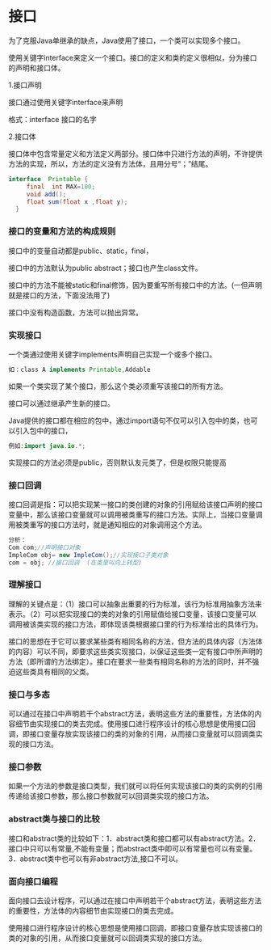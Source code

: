 # 接口

为了克服Java单继承的缺点，Java使用了接口，一个类可以实现多个接口。

使用关键字interface来定义一个接口。接口的定义和类的定义很相似，分为接口的声明和接口体。

1.接口声明

接口通过使用关键字interface来声明

格式：interface 接口的名字 

2.接口体

接口体中包含常量定义和方法定义两部分。接口体中只进行方法的声明，不许提供方法的实现，所以，方法的定义没有方法体，且用分号“；”结尾。

```java
interface  Printable {
     final  int MAX=100;
     void add();
     float sum(float x ,float y);
  }  
```

### 接口的变量和方法的构成规则

接口中的变量自动都是public、static，final，

接口中的方法默认为public abstract；接口也产生class文件。

接口中的方法不能被static和final修饰，因为要重写所有接口中的方法。(一但声明就是接口的方法，下面没法用了)

接口中没有构造函数，方法可以抛出异常。 



### 实现接口

一个类通过使用关键字implements声明自己实现一个或多个接口。		

```java
如：class A implements Printable,Addable 
```

如果一个类实现了某个接口，那么这个类必须重写该接口的所有方法。

接口可以通过继承产生新的接口。

Java提供的接口都在相应的包中，通过import语句不仅可以引入包中的类，也可以引入包中的接口，		

```java
例如:import java.io.*;
```

实现接口的方法必须是public，否则默认友元类了，但是权限只能提高



### 接口回调

接口回调是指：可以把实现某一接口的类创建的对象的引用赋给该接口声明的接口变量中，那么该接口变量就可以调用被类重写的接口方法。实际上，当接口变量调用被类重写的接口方法时，就是通知相应的对象调用这个方法。

```java
分析：
Com com;//声明接口对象
ImpleCom obj= new ImpleCom();//实现接口子类对象 
com = obj; //接口回调  (在类里叫向上转型)
```







### 理解接口

理解的关键点是：（1）接口可以抽象出重要的行为标准，该行为标准用抽象方法来表示。（2）可以把实现接口的类的对象的引用赋值给接口变量，该接口变量可以调用被该类实现的接口方法，即体现该类根据接口里的行为标准给出的具体行为。

接口的思想在于它可以要求某些类有相同名称的方法，但方法的具体内容（方法体的内容）可以不同，即要求这些类实现接口，以保证这些类一定有接口中所声明的方法（即所谓的方法绑定）。接口在要求一些类有相同名称的方法的同时，并不强迫这些类具有相同的父类。



### 接口与多态

可以通过在接口中声明若干个abstract方法，表明这些方法的重要性，方法体的内容细节由实现接口的类去完成。使用接口进行程序设计的核心思想是使用接口回调，即接口变量存放实现该接口的类的对象的引用，从而接口变量就可以回调类实现的接口方法。

### 接口参数

如果一个方法的参数是接口类型，我们就可以将任何实现该接口的类的实例的引用传递给该接口参数，那么接口参数就可以回调类实现的接口方法。



### abstract类与接口的比较

接口和abstract类的比较如下：1．abstract类和接口都可以有abstract方法。2．接口中只可以有常量,不能有变量；而abstract类中即可以有常量也可以有变量。3．abstract类中也可以有非abstract方法,接口不可以。





### 面向接口编程

面向接口去设计程序，可以通过在接口中声明若干个abstract方法，表明这些方法的重要性，方法体的内容细节由实现接口的类去完成。

使用接口进行程序设计的核心思想是使用接口回调，即接口变量存放实现该接口的类的对象的引用，从而接口变量就可以回调类实现的接口方法。



















































